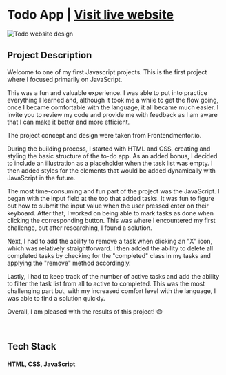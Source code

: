 # Todo App | [Visit live website](https://bookmark.ardzcodes.tech)

![Todo website design](https://res.cloudinary.com/dpnv2uar8/image/upload/v1673844883/todo_app_d0uvaa.jpg)

## Project Description

Welcome to one of my first Javascript projects. This is the first project where I focused primarily on JavaScript.

This was a fun and valuable experience. I was able to put into practice everything I learned and, although it took me a while to get the flow going, once I became comfortable with the language, it all became much easier. I invite you to review my code and provide me with feedback as I am aware that I can make it better and more efficient.

The project concept and design were taken from Frontendmentor.io.

During the building process, I started with HTML and CSS, creating and styling the basic structure of the to-do app. As an added bonus, I decided to include an illustration as a placeholder when the task list was empty. I then added styles for the elements that would be added dynamically with JavaScript in the future.

The most time-consuming and fun part of the project was the JavaScript. I began with the input field at the top that added tasks. It was fun to figure out how to submit the input value when the user pressed enter on their keyboard. After that, I worked on being able to mark tasks as done when clicking the corresponding button. This was where I encountered my first challenge, but after researching, I found a solution.

Next, I had to add the ability to remove a task when clicking an "X" icon, which was relatively straightforward. I then added the ability to delete all completed tasks by checking for the "completed" class in my tasks and applying the "remove" method accordingly.

Lastly, I had to keep track of the number of active tasks and add the ability to filter the task list from all to active to completed. This was the most challenging part but, with my increased comfort level with the language, I was able to find a solution quickly.

Overall, I am pleased with the results of this project! 😄

</br>

## Tech Stack

#### HTML, CSS, JavaScript
